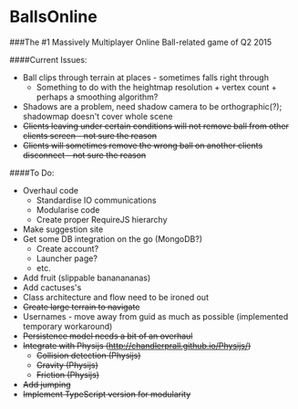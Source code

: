 # BallsOnline

###The #1 Massively Multiplayer Online Ball-related game of Q2 2015

####Current Issues:
- Ball clips through terrain at places - sometimes falls right through
  - Something to do with the heightmap resolution + vertex count + perhaps a smoothing algorithm?
- Shadows are a problem, need shadow camera to be orthographic(?); shadowmap doesn't cover whole scene
- ~~Clients leaving under certain conditions will not remove ball from other clients screen - not sure the reason~~
- ~~Clients will sometimes remove the wrong ball on another clients disconnect - not sure the reason~~


####To Do:
- Overhaul code
  - Standardise IO communications
  - Modularise code
  - Create proper RequireJS hierarchy
- Make suggestion site
- Get some DB integration on the go (MongoDB?)
  - Create account?
  - Launcher page?
  - etc.
- Add fruit (slippable bananananas)
- Add cactuses's
- Class architecture and flow need to be ironed out
- ~~Create large terrain to navigate~~
- Usernames - move away from guid as much as possible (implemented temporary workaround)
- ~~Persistence model needs a bit of an overhaul~~
- ~~Integrate with Physijs (http://chandlerprall.github.io/Physijs/)~~
  - ~~Collision detection (Physijs)~~
  - ~~Gravity (Physijs)~~
  - ~~Friction (Physijs)~~
- ~~Add jumping~~
- ~~Implement TypeScript version for modularity~~
